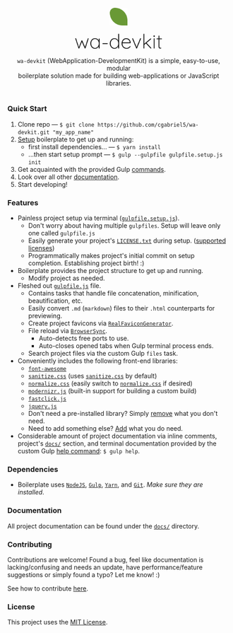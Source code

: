 <p align="center"><img src="/docs/brand/img/leaf-216.png?raw=true" alt="wa-devkit logo-leaf" width="8%"></p>
<p align="center"><img src="/docs/brand/img/text.png?raw=true" alt="wa-devkit logo-text" width="40%"></p>
<p align="center"><code>wa-devkit</code> (WebApplication-DevelopmentKit) is a simple, easy-to-use, modular<br>boilerplate solution made for building web-applications or JavaScript libraries.</p>
<h1></h1>

### Quick Start
1. Clone repo &mdash; `$ git clone https://github.com/cgabriel5/wa-devkit.git "my_app_name"`
2. [Setup](/docs/setup.md) boilerplate to get up and running:
	- first install dependencies... &mdash; `$ yarn install`
	- ...then start setup prompt &mdash; `$ gulp --gulpfile gulpfile.setup.js init`
3. Get acquainted with the provided Gulp [commands](/docs/commands.md).
4. Look over all other [documentation](/docs/).
5. Start developing! 

### Features

- Painless project setup via terminal ([`gulpfile.setup.js`](/gulpfile.setup.js)).
	- Don't worry about having multiple `gulpfiles`. Setup will leave only one called `gulpfile.js`
	- Easily generate your project's [`LICENSE.txt`](/LICENSE.txt) during setup. ([supported licenses](https://github.com/sdgluck/create-license/tree/master/licenses))
	- Programmatically makes project's initial commit on setup completion. Establishing project birth! :)
- Boilerplate provides the project structure to get up and running.
	- Modify project as needed.
- Fleshed out [`gulpfile.js`](/gulpfile.main.js) file.
	- Contains tasks that handle file concatenation, minification, beautification, etc.
	- Easily convert `.md` (`markdown`) files to their `.html` counterparts for previewing.
	- Create project favicons via [`RealFaviconGenerator`](https://realfavicongenerator.net/).
	- File reload via [`BrowserSync`](https://www.browsersync.io/).
		- Auto-detects free ports to use.
		- Auto-closes opened tabs when Gulp terminal process ends.
	- Search project files via the custom Gulp `files` task.
- Conveniently includes the following front-end libraries:
	- [`font-awesome`](http://fontawesome.io/)
	- [`sanitize.css`](https://jonathantneal.github.io/sanitize.css/) (uses [`sanitize.css`](https://jonathantneal.github.io/sanitize.css/) by default)
	- [`normalize.css`](http://necolas.github.io/normalize.css/) (easily switch to [`normalize.css`](http://necolas.github.io/normalize.css/) if desired)
	- [`modernizr.js`](https://modernizr.com/) (built-in support for building a custom build)
	- [`fastclick.js`](https://labs.ft.com/fastclick/)
	- [`jquery.js`](https://jquery.com/)
	- Don't need a pre-installed library? Simply [remove](/docs/vendor.md#remove) what you don't need.
	- Need to add something else? [Add](/docs/vendor.md#add) what you do need.
- Considerable amount of project documentation via inline comments, project's [`docs/`](/docs/) section, and terminal documentation provided by the custom Gulp [help command](/docs/commands.md): `$ gulp help`.

### Dependencies

- Boilerplate uses [`NodeJS`](https://nodejs.org/en/), [`Gulp`](https://gulpjs.com/), [`Yarn`](https://yarnpkg.com/en/), and [`Git`](https://git-scm.com/). *Make sure they are installed*.

### Documentation

All project documentation can be found under the [`docs/`](/docs/) directory.

### Contributing

Contributions are welcome! Found a bug, feel like documentation is lacking/confusing and needs an update, have performance/feature suggestions or simply found a typo? Let me know! :)

See how to contribute [here](/CONTRIBUTING.md).

### License

This project uses the [MIT License](/LICENSE.txt).
